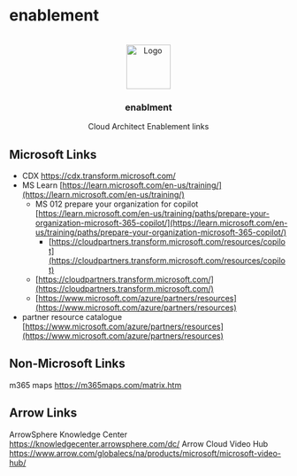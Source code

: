 # enablement
<!-- PROJECT LOGO -->
<br />
<div align="center">
  <a href="https://github.com/cjchiarello/enablement">
    <img src="images/logo.png" alt="Logo" width="80" height="80">
  </a>

<h3 align="center">enablment</h3>

  <p align="center">
    Cloud Architect Enablement links
     </p>
</div>




<!-- Microsoft Technical enablement links -->
## Microsoft Links

* CDX https://cdx.transform.microsoft.com/
* MS Learn [https://learn.microsoft.com/en-us/training/](https://learn.microsoft.com/en-us/training/)
  * MS 012 prepare your organization for copilot [https://learn.microsoft.com/en-us/training/paths/prepare-your-organization-microsoft-365-copilot/](https://learn.microsoft.com/en-us/training/paths/prepare-your-organization-microsoft-365-copilot/)
    * [https://cloudpartners.transform.microsoft.com/resources/copilot](https://cloudpartners.transform.microsoft.com/resources/copilot)
  * [https://cloudpartners.transform.microsoft.com/](https://cloudpartners.transform.microsoft.com/)
  * [https://www.microsoft.com/azure/partners/resources](https://www.microsoft.com/azure/partners/resources)
* partner resource catalogue [https://www.microsoft.com/azure/partners/resources](https://www.microsoft.com/azure/partners/resources)

<!--- links from around the web -->
## Non-Microsoft Links
m365 maps https://m365maps.com/matrix.htm


<!--- Arrow Links -->

## Arrow Links
ArrowSphere Knowledge Center https://knowledgecenter.arrowsphere.com/dc/
Arrow Cloud Video Hub https://www.arrow.com/globalecs/na/products/microsoft/microsoft-video-hub/


